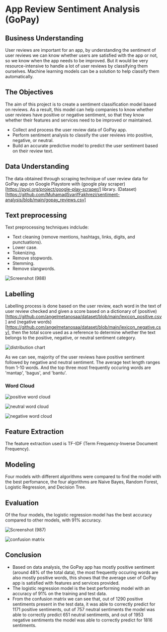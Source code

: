 # App Review Sentiment Analysis (GoPay)
## Business Understanding
User reviews are important for an app, by understanding the sentiment of user reviews we can know whether users are satisfied with the app or not, so we know when the app needs to be improved. But it would be very resource-intensive to handle a lot of user reviews by classifying them ourselves. Machine learning models can be a solution to help classify them automatically.

## The Objectives
The aim of this project is to create a sentiment classification model based on reviews. As a result, this model can help companies to know whether user reviews have positive or negative sentiment, so that they know whether their features and services need to be improved or maintained.

- Collect and process the user review data of GoPay app.
- Perform sentiment analysis to classify the user reviews into positive, negative, or neutral.
- Build an accurate predictive model to predict the user sentiment based on their review text.

## Data Understanding
The data obtained through scraping technique of user review data for GoPay app on Google Playstore with (google play scraper)[https://pypi.org/project/google-play-scraper/] library. (Dataset)[https://github.com/MuhamadSyarifFakhrezi/sentiment-analysis/blob/main/gopay_reviews.csv]

## Text preprocessing
Text preprocessing techniques indclude: 
- Text cleaning (remove mentions, hashtags, links, digits, and punctuations).
- Lower case.
- Tokenizing.
- Remove stopwords.
- Stemming.
- Remove slangwords.

![Screenshot (988)](https://github.com/user-attachments/assets/327184a3-13e9-406b-9ab0-0b3551242f94)

## Labelling
Labelling process is done based on the user review, each word in the text of user review checked and given a score based on a dictionary of (positive)[https://github.com/angelmetanosaa/dataset/blob/main/lexicon_positive.csv] and (negative words)[https://github.com/angelmetanosaa/dataset/blob/main/lexicon_negative.csv], then the total score used as a reference to determine whether the text belongs to the positive, negative, or neutral sentiment category.

![distribution chart](https://github.com/user-attachments/assets/d5f85dc3-a34a-41c3-adec-91b3b9cc9666)

As we can see, majority of the user reviews have positive sentiment followed by negative and neutral sentiment. The average text length ranges from 1-10 words. And the top three most frequently occuring words are 'mantap', 'bagus', and 'bantu'.

### Word Cloud
![positive word cloud](https://github.com/user-attachments/assets/1b9c3910-d319-47c4-a8c2-82525ba2bb53)

![neutral word cloud](https://github.com/user-attachments/assets/6e914e2d-e914-43da-af03-ba7b868ebd13)

![negative word cloud](https://github.com/user-attachments/assets/4d7aa94b-e05b-450c-8910-922af1379f47)

## Feature Extraction
The feature extraction used is TF-IDF (Term Frequency-Inverse Document Frequency).

## Modeling
Four models with different algorithms were compared to find the model with the best perfomance, the four algorithms are Naive Bayes, Random Forest, Logistic Regression, and Decision Tree.

## Evaluation
Of the four models, the logistic regression model has the best accuracy compared to other models, with 91% accuracy.

![Screenshot (987)](https://github.com/user-attachments/assets/eb5b96ea-977d-4d7b-ae54-fb092c7a3842)

![confusion matrix](https://github.com/user-attachments/assets/0dc90fb1-f281-4b2b-85ef-080ff894143c)

## Conclusion
- Based on data analysis, the GoPay app has mostly positive sentiment (around 48% of the total data), the most frequently occuring words are also mostly positive words, this shows that the average user of GoPay app is satisfied with features and services provided. 
- The logistic regression model is the best performing model with an accuracy of 91% on the training and test data.
- From the confusion matrix we can see that, out of 1290 positive sentiments present in the test data, it was able to correctly predict for 1171 positive sentiments, out of 757 neutral sentiments the model was able to correctly predict 651 neutral sentiments, and out of 1953 negative sentiments the model was able to correctly predict for 1816 sentiments.
